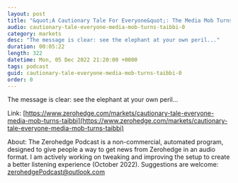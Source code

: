 ```yaml
---
layout: post
title: "&quot;A Cautionary Tale For Everyone&quot;: The Media Mob Turns On Taibbi"
audio: cautionary-tale-everyone-media-mob-turns-taibbi-0
category: markets
desc: "The message is clear: see the elephant at your own peril..."
duration: 00:05:22
length: 322
datetime: Mon, 05 Dec 2022 21:20:00 +0000
tags: podcast
guid: cautionary-tale-everyone-media-mob-turns-taibbi-0
order: 0
---
```

The message is clear: see the elephant at your own peril...

Link: [https://www.zerohedge.com/markets/cautionary-tale-everyone-media-mob-turns-taibbi](https://www.zerohedge.com/markets/cautionary-tale-everyone-media-mob-turns-taibbi)

About: The Zerohedge Podcast is a non-commercial, automated program, designed to give people a way to get news from Zerohedge in an audio format.  I am actively working on tweaking and improving the setup to create a better listening experience (October 2022).  Suggestions are welcome: [zerohedgePodcast@outlook.com](mailto:zerohedgePodcast@outlook.com)
